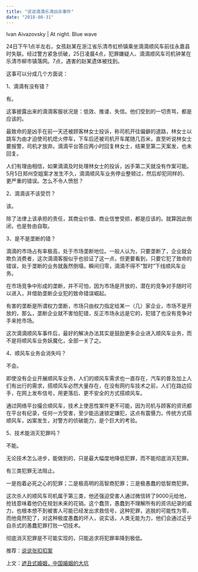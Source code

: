 ```yaml
---
title: "说说滴滴乐清凶杀事件"
date: "2018-08-31"
---
```


Ivan Aivazovsky | At night. Blue wave

24日下午1点半左右，女孩赵某在浙江省乐清市虹桥镇乘坐滴滴顺风车前往永嘉县时失联。经过警方紧急侦破，25日凌晨4点，犯罪嫌疑人、滴滴顺风车司机钟某在乐清市柳市镇落网。7点，遇害的赵某遗体被找到。

这事可以分成几个方面说：

1、滴滴有没有错？

有。

这事披露出来的滴滴客服状况是：低效、推诿、失信。他们受到的一切责骂，都是应该的。

最致命的是凶手在前一天还被顾客林女士投诉，称司机开往偏僻的道路，林女士以跳车为由才迫使司机熄火停车，下车后还被司机开车尾随几百米，直至听说林女士要报警，司机才放弃。滴滴平台答应两小时回复林女士，结果至第二天案发，也未回复。

人们有理由相信，如果滴滴及时处理林女士的投诉，凶手第二天就没有作案可能。5月5日郑州空姐案才发生不久，滴滴顺风车业务停业整顿过，然后却犯同样的、更严重的错误。怎么不令人愤怒？

2、滴滴该不该受罚？

该。

除了法律上该承担的责任，其商业价值、商业信誉受损，都是应该的。就算因此倒闭，也是咎由自取。

3、是不是垄断的错？

滴滴的市场占有率极高，处于市场垄断地位。一般人认为，只要垄断了，企业就会欺负消费者，这次滴滴客服似乎也验证了这一点，但更要看到，只要它犯了致命的错误，处于垄断的业务就轰然倒塌，瞬间归零，滴滴不得不“暂时”下线顺风车业务。

在市场竞争中形成的垄断，并不可怕，因为市场是开放的，潜在的竞争对手随时可以进入，并借助垄断企业犯的致命错误崛起。

有害的垄断是所谓权力垄断，市场只由权力指定给某一（几）家企业，市场不是开放的，那么，垄断企业就不害怕犯错，反正市场永远是它的，犯错了也没有竞争对手来抢市场。

这次滴滴顺风车事件后，最好的解决办法其实是鼓励更多企业进入顺风车业务，而不是将顺风车业务妖魔化，全部一关了之。

4、顺风车业务会消失吗？

不会。

即使没有企业开展顺风车业务，人们的顺风车需求也一直存在，汽车的普及加上人们有出行的需求，搭顺风车必然大量存在，在没有网约车技术之前，人们在路边招手，在网上发布信号，用更落后、更不安全的方式搭顺风车。

通过网络平台撮合顺风车，技术上使恶性案件更不可能，因为司机与顾客的资讯都在平台有纪录，任何一方受害，至少能迅速锁定嫌犯，这点有震慑力。传统方式搭顺风车，凶案发生，对警方的侦破能力，是个巨大的考验。

5、技术能消灭犯罪吗？

不能。

无论技术怎么进步，能做到的，只是最大幅度地降低犯罪，而不能彻底消灭犯罪。

有三类犯罪无法阻止。

一是抱着必死之心的犯罪；二是极高明的高智商犯罪；三是极愚蠢的低智商犯罪。

这次杀人的顺风车司机属于第三类，他还强迫受害人通过微信转了9000元给他，抢钱意味着他仍在规划未来的花销。这个蠢货，愚蠢到不理解所有的资讯纪录的威力，也根本想不到被害人可能已经发出求救信号，这种犯罪，逃脱的可能性为零，而他竟然犯了，对这种极度愚蠢的坏人，说实话，人类无能为力，他们会通过近乎自杀式的愚蠢犯罪打败一切技术。

彻底消灭犯罪是不可能实现的，只能追求将犯罪率降到极低。

推荐：[说说张扣扣案](http://mp.weixin.qq.com/s?__biz=MjM5NDU0Mjk2MQ==&mid=2651625724&idx=1&sn=09f9bfd60a9f5fa6be9368c239c0c2b9&chksm=bd7e1ce28a0995f487f5568ced6eb4f5aea33c4085e82ea425d8565d7d9dc2bc5fc7e16ddfca&scene=21#wechat_redirect)

上文：[遮丑式婚姻，中国婚姻的大坑](http://mp.weixin.qq.com/s?__biz=MjM5NDU0Mjk2MQ==&mid=2651630382&idx=1&sn=ac9ec227c2c663c8f0b2e85923260f1f&chksm=bd7e2f308a09a626f7dd23ce28af5de9b02d665e47a0e435617b42fdda55ca294a0c19d09848&scene=21#wechat_redirect)
